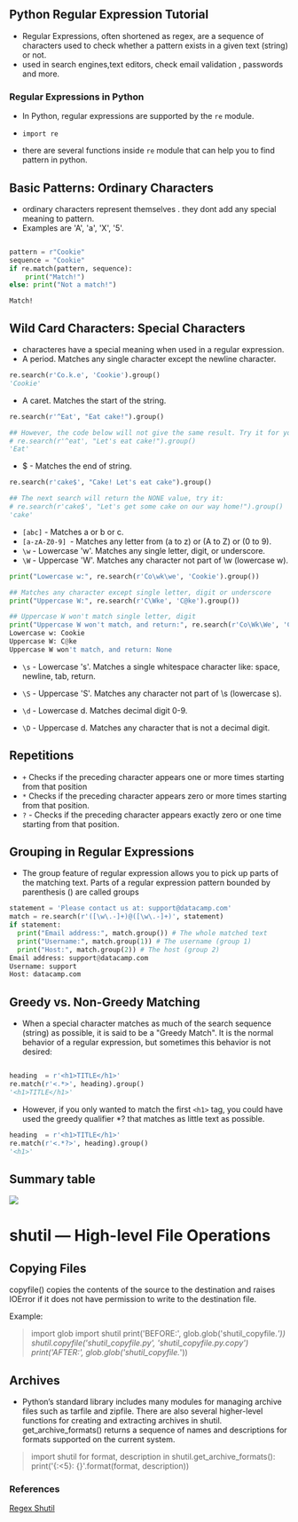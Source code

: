 ## Python Regular Expression Tutorial

* Regular Expressions, often shortened as regex, are a sequence of characters used to check whether a pattern exists in a given text (string) or not.
* used in search engines,text editors, check email validation , passwords and more.


### Regular Expressions in Python

* In Python, regular expressions are supported by the `re` module.


* `import re`

* there are several functions inside `re` module that can help you to find pattern in python.

## Basic Patterns: Ordinary Characters
* ordinary characters represent themselves . they dont add any special meaning to pattern.
* Examples are 'A', 'a', 'X', '5'.


```python

pattern = r"Cookie"
sequence = "Cookie"
if re.match(pattern, sequence):
    print("Match!")
else: print("Not a match!")

```
`Match!`
## Wild Card Characters: Special Characters
* characteres  have a special meaning when used in a regular expression.
* A period. Matches any single character except the newline character.
```python
re.search(r'Co.k.e', 'Cookie').group()
'Cookie'
``` 
*  A caret. Matches the start of the string.
```python
re.search(r'^Eat', "Eat cake!").group()

## However, the code below will not give the same result. Try it for yourself:
# re.search(r'^eat', "Let's eat cake!").group()
'Eat'
```
* $ - Matches the end of string.
```python
re.search(r'cake$', "Cake! Let's eat cake").group()

## The next search will return the NONE value, try it:
# re.search(r'cake$', "Let's get some cake on our way home!").group()
'cake'
```

* `[abc]` - Matches a or b or c.
* `[a-zA-Z0-9] `- Matches any letter from (a to z) or (A to Z) or (0 to 9).
* `\w` - Lowercase 'w'. Matches any single letter, digit, or underscore.
* `\W` - Uppercase 'W'. Matches any character not part of \w (lowercase w).

```python 
print("Lowercase w:", re.search(r'Co\wk\we', 'Cookie').group())

## Matches any character except single letter, digit or underscore
print("Uppercase W:", re.search(r'C\Wke', 'C@ke').group())

## Uppercase W won't match single letter, digit
print("Uppercase W won't match, and return:", re.search(r'Co\Wk\We', 'Cookie'))
Lowercase w: Cookie
Uppercase W: C@ke
Uppercase W won't match, and return: None
```
* `\s` - Lowercase 's'. Matches a single whitespace character like: space, newline, tab, return.
* `\S` - Uppercase 'S'. Matches any character not part of \s (lowercase s).

* `\d` - Lowercase d. Matches decimal digit 0-9.
* `\D` - Uppercase d. Matches any character that is not a decimal digit.
## Repetitions


* `+`  Checks if the preceding character appears one or more times starting from that position
* `*`  Checks if the preceding character appears zero or more times starting from that position.
* `?` - Checks if the preceding character appears exactly zero or one time starting from that position.

## Grouping in Regular Expressions
* The group feature of regular expression allows you to pick up parts of the matching text. Parts of a regular expression pattern bounded by parenthesis () are called groups
```python
statement = 'Please contact us at: support@datacamp.com'
match = re.search(r'([\w\.-]+)@([\w\.-]+)', statement)
if statement:
  print("Email address:", match.group()) # The whole matched text
  print("Username:", match.group(1)) # The username (group 1)
  print("Host:", match.group(2)) # The host (group 2)
Email address: support@datacamp.com
Username: support
Host: datacamp.com
```

## Greedy vs. Non-Greedy Matching
* When a special character matches as much of the search sequence (string) as possible, it is said to be a "Greedy Match". It is the normal behavior of a regular expression, but sometimes this behavior is not desired:

```python

heading  = r'<h1>TITLE</h1>'
re.match(r'<.*>', heading).group()
'<h1>TITLE</h1>'
```
* However, if you only wanted to match the first `<h1>` tag, you could have used the greedy qualifier *? that matches as little text as possible.
```python
heading  = r'<h1>TITLE</h1>'
re.match(r'<.*?>', heading).group()
'<h1>'
```
## Summary table
![](https://miro.medium.com/max/1400/1*9rlD7grrXfk301gCa7XSMw.png)

# shutil — High-level File Operations

## Copying Files

copyfile() copies the contents of the source to the destination and raises IOError if it does not have permission to write to the destination file.

Example:


>import glob
import shutil
print('BEFORE:', glob.glob('shutil_copyfile.*'))
shutil.copyfile('shutil_copyfile.py', 'shutil_copyfile.py.copy')
print('AFTER:', glob.glob('shutil_copyfile.*'))

## Archives

* Python’s standard library includes many modules for managing archive files such as tarfile and zipfile. There are also several higher-level functions for creating and extracting archives in shutil. get_archive_formats() returns a sequence of names and descriptions for formats supported on the current system.

>import shutil
for format, description in shutil.get_archive_formats():
    print('{:<5}: {}'.format(format, description))

### References
[Regex ](https://www.datacamp.com/community/tutorials/python-regular-expression-tutorial)
[Shutil](https://pymotw.com/3/shutil/)